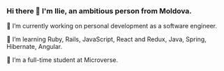 ### Hi there 👋 I'm Ilie, an ambitious person from Moldova. 



🔭 I’m currently working on personal development as a software engineer.

🌱 I’m learning Ruby, Rails, JavaScript, React and Redux, Java, Spring, Hibernate, Angular.

👯 I’m a full-time student at Microverse.

